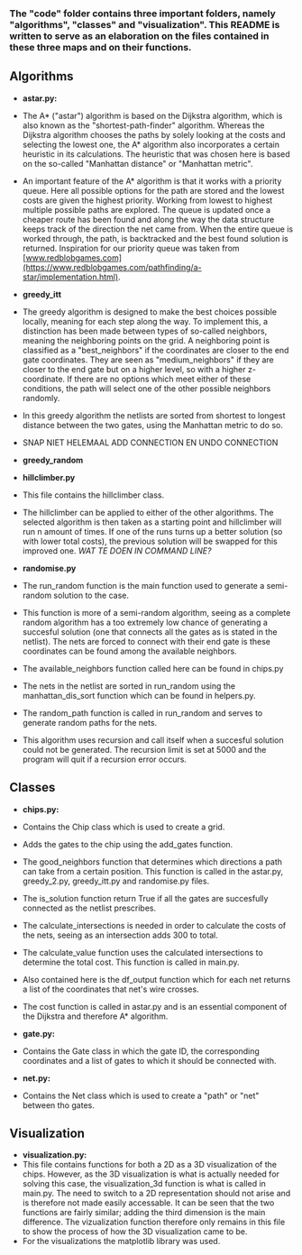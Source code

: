 ### The "code" folder contains three important folders, namely "algorithms", "classes" and "visualization". This README is written to serve as an elaboration on the files contained in these three maps and on their functions.

## Algorithms
- **astar.py:**
- The A* ("astar") algorithm is based on the Dijkstra algorithm, which is also known as the "shortest-path-finder" algorithm.  Whereas the Dijkstra algorithm chooses the paths by solely looking at the costs and selecting the lowest one, the A* algorithm also incorporates a certain heuristic in its calculations.  The heuristic that was chosen here is based on the so-called "Manhattan distance" or "Manhattan metric".  
- An important feature of the A* algorithm is that it works with a priority queue.  Here all possible options for the path are stored and the lowest costs are given the highest priority. Working from lowest to highest multiple possible paths are explored.  The queue is updated once a cheaper route has been found and along the way the data structure keeps track of the direction the net came from.  When the entire queue is worked through, the path, is backtracked and the best found solution is returned.  Inspiration for our priority queue was taken from [www.redblobgames.com](https://www.redblobgames.com/pathfinding/a-star/implementation.html).

- **greedy_itt**
- The greedy algorithm is designed to make the best choices possible locally, meaning for each step along the way.  To implement this, a distinction has been made between types of so-called neighbors, meaning the neighboring points on the grid.  A neighboring point is classified as a "best_neighbors" if the coordinates are closer to the end gate coordinates.  They are seen as "medium_neighbors" if they are closer to the end gate but on a higher level, so with a higher z-coordinate.  If there are no options which meet either of these conditions, the path will select one of the other possible neighbors randomly. 
- In this greedy algorithm the netlists are sorted from shortest to longest distance between the two gates, using the Manhattan metric to do so.
- SNAP NIET HELEMAAL ADD CONNECTION EN UNDO CONNECTION

- **greedy_random**


- **hillclimber.py**
- This file contains the hillclimber class.
- The hillclimber can be applied to either of the other algorithms.  The selected algorithm is then taken as a starting point and hillclimber will run n amount of times.  If one of the runs turns up a better solution (so with lower total costs), the previous solution will be swapped for this improved one. *WAT TE DOEN IN COMMAND LINE?*

- **randomise.py**
- The run_random function is the main function used to generate a semi-random solution to the case.
- This function is more of a semi-random algorithm, seeing as a complete random algorithm has a too extremely low chance of generating a succesful solution (one that connects all the gates as is stated in the netlist).  The nets are forced to connect with their end gate is these coordinates can be found among the available neighbors.
- The available_neighbors function called here can be found in chips.py
- The nets in the netlist are sorted in run_random using the manhattan_dis_sort function which can be found in helpers.py.
- The random_path function is called in run_random and serves to generate random paths for the nets.
- This algorithm uses recursion and call itself when a succesful solution could not be generated.  The recursion limit is set at 5000 and the program will quit if a recursion error occurs.


## Classes 
- **chips.py:**
- Contains the Chip class which is used to create a grid.
- Adds the gates to the chip using the add_gates function.
- The good_neighbors function that determines which directions a path can take from a certain position.  This function is called in the
astar.py, greedy_2.py, greedy_itt.py and randomise.py files.
- The is_solution function return True if all the gates are succesfully connected as the netlist prescribes. 
- The calculate_intersections is needed in order to calculate the costs of the nets, seeing as an intersection adds 300 to total.
- The calculate_value function uses the calculated intersections to determine the total cost. This function is called in main.py. 
- Also contained here is the df_output function which for each net returns a list of the coordinates that net's wire crosses.
- The cost function is called in astar.py and is an essential component of the Dijkstra and therefore A* algorithm.

- **gate.py:**
- Contains the Gate class in which the gate ID, the corresponding coordinates and a list of gates to which it should be connected with.

- **net.py:**
- Contains the Net class which is used to create a "path" or "net" between tho gates.


## Visualization
- **visualization.py:**
- This file contains functions for both a 2D as a 3D visualization of the chips.  However, as the 3D visualization is what is actually needed for solving this case, the visualization_3d function is what is called in main.py.  The need to switch to a 2D representation should not arise and is therefore not made easily accessable.  It can be seen that the two functions are fairly similar; adding the third dimension is the main difference.  The vizualization function therefore only remains in this file to show the process of how the 3D visualization came to be.
- For the visualizations the matplotlib library was used. 